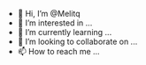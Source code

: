 - 👋 Hi, I’m @Melitq
- 👀 I’m interested in ...
- 🌱 I’m currently learning ...
- 💞️ I’m looking to collaborate on ...
- 📫 How to reach me ...

<!---
Melitq/Melitq is a ✨ special ✨ repository because its `README.md` (this file) appears on your GitHub profile.
You can click the Preview link to take a look at your changes.
--->
